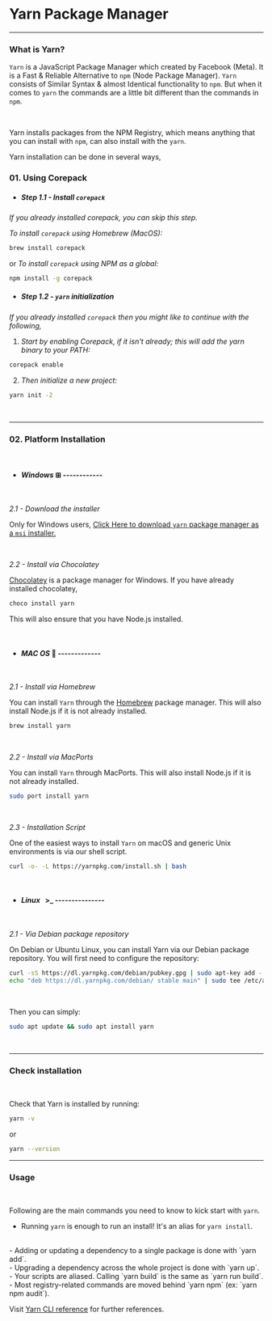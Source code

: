 # Yarn Package Manager

---

### What is Yarn?

`Yarn` is a JavaScript Package Manager which created by Facebook (Meta). It is a Fast & Reliable Alternative to `npm` (Node Package Manager).
`Yarn` consists of Similar Syntax & almost Identical functionality to `npm`. But when it comes to `yarn` the commands are a little bit different than the commands in `npm`.

</br>

Yarn installs packages from the NPM Registry, which means anything that you can install with `npm`, can also install with the `yarn`.

Yarn installation can be done in several ways,

<!-- </br> -->

### 01. Using Corepack

- ##### _Step 1.1 - Install `corepack`_

_If you already installed corepack, you can skip this step._

_To install `corepack` using Homebrew (MacOS):_

```sh
brew install corepack
```

or
_To install `corepack` using NPM as a global:_

```sh
npm install -g corepack
```

- ##### _Step 1.2 - `yarn` initialization_

_If you already installed `corepack` then you might like to continue with the following,_

1.  _Start by enabling Corepack, if it isn't already; this will add the yarn binary to your PATH:_

```sh
corepack enable
```

2.  _Then initialize a new project:_

```sh
yarn init -2
```

</br>

---

### 02. Platform Installation

  </br>

- #### _Windows_ ⊞ ------------
  </br>

_2.1 - Download the installer_

Only for Windows users,
[Click Here to download `yarn` package manager as a `msi` installer.](https://classic.yarnpkg.com/latest.msi)

  </br>
    
_*_2.2 - Install via Chocolatey_*_

[Chocolatey](https://chocolatey.org/) is a package manager for Windows.
If you have already installed chocolatey,

```sh
choco install yarn
```

This will also ensure that you have Node.js installed.

</br>

- #### _MAC OS_  -------------

   </br>

_2.1 - Install via Homebrew_

You can install `Yarn` through the [Homebrew](https://brew.sh/) package manager. This will also install Node.js if it is not already installed.

```sh
brew install yarn
```

  </br>

_2.2 - Install via MacPorts_

You can install `Yarn` through MacPorts. This will also install Node.js if it is not already installed.

```sh
sudo port install yarn
```
  </br>

_2.3 - Installation Script_

One of the easiest ways to install `Yarn` on macOS and generic Unix environments is via our shell script.

```sh
curl -o- -L https://yarnpkg.com/install.sh | bash
```

  </br>
    
- #### _Linux_ &nbsp; >_  ---------------

   </br>

_2.1 - Via Debian package repository_

On Debian or Ubuntu Linux, you can install Yarn via our Debian package repository. You will first need to configure the repository:

```sh
curl -sS https://dl.yarnpkg.com/debian/pubkey.gpg | sudo apt-key add -
echo "deb https://dl.yarnpkg.com/debian/ stable main" | sudo tee /etc/apt/sources.list.d/yarn.list
```

  </br>

Then you can simply:

```sh
sudo apt update && sudo apt install yarn
```
  </br>

***

### Check installation

  </br>

Check that Yarn is installed by running:

```sh
yarn -v
```

or

```sh
yarn --version
```

***

### Usage

  </br>

Following are the main commands you need to know to kick start with `yarn`.

- Running `yarn` is enough to run an install! It's an alias for `yarn install`.
</br>
- Adding or updating a dependency to a single package is done with `yarn add`.
</br>
- Upgrading a dependency across the whole project is done with `yarn up`.
</br>
- Your scripts are aliased. Calling `yarn build` is the same as `yarn run build`.
</br>
- Most registry-related commands are moved behind `yarn npm` (ex: `yarn npm audit`).

</br>

Visit [Yarn CLI reference](https://yarnpkg.com/cli) for further references.